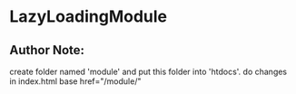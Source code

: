 # LazyLoadingModule

## Author Note:
create folder named 'module' and put this folder into 'htdocs'.
do changes in index.html base href="/module/"
